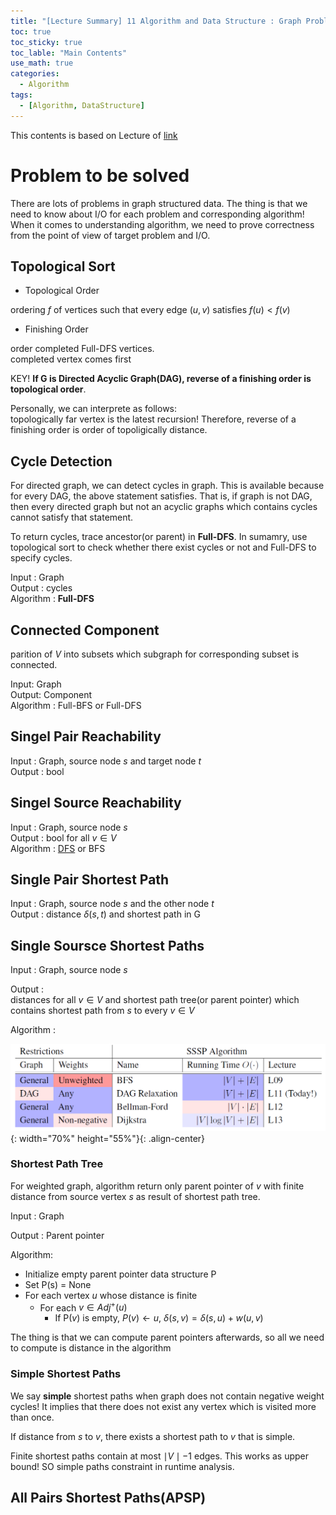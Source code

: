 ```yaml
---
title: "[Lecture Summary] 11 Algorithm and Data Structure : Graph Problems"
toc: true
toc_sticky: true
toc_lable: "Main Contents"
use_math: true
categories:
  - Algorithm
tags:
  - [Algorithm, DataStructure]
---
```


This contents is based on Lecture of [link](https://ocw.mit.edu/courses/6-006-introduction-to-algorithms-spring-2020/pages/syllabus/)


# Problem to be solved

There are lots of problems in graph structured data. The thing is that we need to know about I/O for each problem and corresponding algorithm! When it comes to understanding algorithm, we need to prove correctness from the point of view of target problem and I/O.

## Topological Sort

- Topological Order

ordering $f$ of vertices such that every edge $(u,v)$ satisfies $f(u)<f(v)$

- Finishing Order

order completed Full-DFS vertices.<br> completed vertex comes first 

KEY! **If G is Directed Acyclic Graph(DAG), reverse of a finishing order is topological order**.

Personally, we can interprete as follows:<br>
topologically far vertex is the latest recursion! Therefore, reverse of a finishing order is order of topoligically distance.


## Cycle Detection

For directed graph, we can detect cycles in graph. This is available because for every DAG, the above statement satisfies. That is, if graph is not DAG, then every directed graph but not an acyclic graphs which contains cycles cannot satisfy that statement.

To return cycles, trace ancestor(or parent) in **Full-DFS**. In sumamry, use topological sort to check whether there exist cycles or not and Full-DFS to specify cycles.

Input : Graph<br>
Output : cycles<br>
Algorithm : **Full-DFS**

## Connected Component

parition of $V$ into subsets which subgraph for corresponding subset is connected. 

Input: Graph<br>
Output: Component<br>
Algorithm : Full-BFS or Full-DFS<br>

## Singel Pair Reachability

Input : Graph, source node $s$ and target node $t$<br>
Output : bool

## Singel Source Reachability

Input : Graph, source node $s$<br>
Output : bool for all $v \in V$ <br>
Algorithm : [DFS](https://yejin109.github.io/algorithm/09-BFS/#depth-first-search) or BFS

## Single Pair Shortest Path

Input : Graph, source node $s$ and the other node $t$<br>
Output : distance $\delta(s,t)$ and shortest path in G

## Single Soursce Shortest Paths

Input : Graph, source node $s$

Output : <br>
distances for all $v \in V$ and shortest path tree(or parent pointer) which contains shortest path from $s$ to every $v \in V$ <br>

Algorithm : 

![제목](/assets/images/algorithm/9-0.PNG){: width="70%" height="55%"}{: .align-center}

### Shortest Path Tree
For weighted graph, algorithm return only parent pointer of $v$ with finite distance from source vertex $s$ as result of shortest path tree.

Input : Graph

Output : Parent pointer

Algorithm: <br>
- Initialize empty parent pointer data structure P 
- Set P(s) = None
- For each vertex $u$ whose distance is finite
  - For each $v \in Adj^+(u)$
    - If P($v$) is empty, $P(v) \gets u$, $\delta(s,v)=\delta(s,u) + w(u,v)$

The thing is that we can compute parent pointers afterwards, so all we need to compute is distance in the algorithm

### Simple Shortest Paths

We say **simple** shortest paths when graph does not contain negative weight cycles! It implies that there does not exist any vertex which is visited more than once. 

If distance from $s$ to $v$, there exists a shortest path to $v$ that is simple.

Finite shortest paths contain at most $\mid V \mid - 1$ edges. This works as upper bound! SO simple paths constraint in runtime analysis.

## All Pairs Shortest Paths(APSP)


